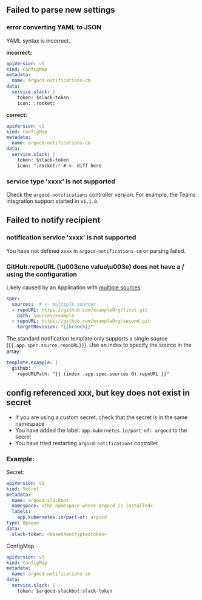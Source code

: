 ## Failed to parse new settings

### error converting YAML to JSON

YAML syntax is incorrect.

**incorrect:**

```yaml
apiVersion: v1
kind: ConfigMap
metadata:
  name: argocd-notifications-cm
data:
  service.slack: |
    token: $slack-token
    icon: :rocket:
```

**correct:**

```yaml
apiVersion: v1
kind: ConfigMap
metadata:
  name: argocd-notifications-cm
data:
  service.slack: |
    token: $slack-token
    icon: ":rocket:" # <- diff here
```

### service type 'xxxx' is not supported

Check the `argocd-notifications` controller version. For example, the Teams integration support started in `v1.1.0`.

## Failed to notify recipient

### notification service 'xxxx' is not supported

You have not defined `xxxx` in `argocd-notifications-cm` or parsing failed.

### GitHub.repoURL (\u003cno value\u003e) does not have a / using the configuration

Likely caused by an Application with [multiple sources](https://argo-cd.readthedocs.io/en/stable/user-guide/multiple_sources/):

```yaml
spec:
  sources:  # <- multiple sources
  - repoURL: https://github.com/exampleOrg/first.git
    path: sources/example
  - repoURL: https://github.com/exampleOrg/second.git
    targetRevision: "{{branch}}"
```

The standard notification template only supports a single source (`{{.app.spec.source.repoURL}}`). Use an index to specify the source in the array:

```yaml
template.example: |
  github:
    repoURLPath: "{{ (index .app.spec.sources 0).repoURL }}"
```

## config referenced xxx, but key does not exist in secret

- If you are using a custom secret, check that the secret is in the same namespace
- You have added the label: `app.kubernetes.io/part-of: argocd` to the secret
- You have tried restarting `argocd-notifications` controller

### Example:
Secret:
```yaml
apiVersion: v1
kind: Secret
metadata:
  name: argocd-slackbot
  namespace: <the namespace where argocd is installed>
  labels:
    app.kubernetes.io/part-of: argocd
type: Opaque
data:
  slack-token: <base64encryptedtoken>
```
ConfigMap
```yaml
apiVersion: v1
kind: ConfigMap
metadata:
  name: argocd-notifications-cm
data:
  service.slack: |
    token: $argocd-slackbot:slack-token
```
